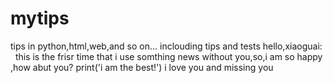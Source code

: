 # mytips
tips in python,html,web,and so on...  inclouding tips and tests
hello,xiaoguai:
       this is the frisr time that i use somthing news without you,so,i am so happy ,how abut you?
       print('i am the best!')
           i love you and missing you 
